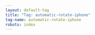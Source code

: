 ```yaml
---
layout: default-tag
title: "Tag: automatic-rotate-iphone"
tag-name: automatic-rotate-iphone
robots: index
---
```


